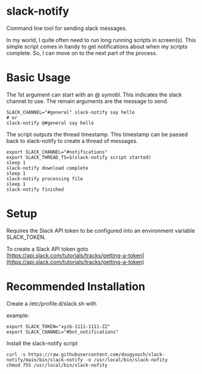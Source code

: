 # slack-notify

Command line tool for sending slack messages.

In my world, I quite often need to run long running scripts in screen(s).  This simple script comes in handy to get notifications about when my scripts complete.  So, I can move on to the next part of the process.

# Basic Usage

The 1st argument can start with an @ symobl.  This indicates the slack channel to use.  The remain arguments are the message to send.

```
SLACK_CHANNEL="#general" slack-notify say hello
# or
slack-notify @#general say hello
```

The script outputs the thread timestamp.  This timestamp can be passed back to slack-notify to create a thread of messages.

```
export SLACK_CHANNEL="#notifications"
export SLACK_THREAD_TS=$(slack-notify script started)
sleep 1
slack-notify download complete
sleep 1
slack-notify processing file
sleep 1
slack-notify finished
```

# Setup

Requires the Slack API token to be configured into an environment variable SLACK_TOKEN.

To create a Slack API token goto [https://api.slack.com/tutorials/tracks/getting-a-token](https://api.slack.com/tutorials/tracks/getting-a-token)

# Recommended Installation

Create a /etc/profile.d/slack.sh with

example:
```
export SLACK_TOKEN="xyzb-1111-1111-ZZ"
export SLACK_CHANNEL="#bot_notifications"
```

Install the slack-notify script

```
curl -s https://raw.githubusercontent.com/dougyouch/slack-notify/main/bin/slack-notify -o /usr/local/bin/slack-nofity
chmod 755 /usr/local/bin/slack-nofity
```
